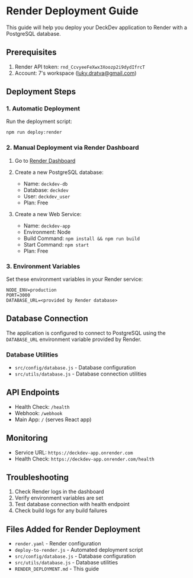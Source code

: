 # Render Deployment Guide

This guide will help you deploy your DeckDev application to Render with a PostgreSQL database.

## Prerequisites

1. Render API token: `rnd_CcvyeeFeXwx3Xoozp2i9dydIfrcT`
2. Account: 7's workspace (luky.dratva@gmail.com)

## Deployment Steps

### 1. Automatic Deployment

Run the deployment script:

```bash
npm run deploy:render
```

### 2. Manual Deployment via Render Dashboard

1. Go to [Render Dashboard](https://dashboard.render.com)
2. Create a new PostgreSQL database:
   - Name: `deckdev-db`
   - Database: `deckdev`
   - User: `deckdev_user`
   - Plan: Free

3. Create a new Web Service:
   - Name: `deckdev-app`
   - Environment: Node
   - Build Command: `npm install && npm run build`
   - Start Command: `npm start`
   - Plan: Free

### 3. Environment Variables

Set these environment variables in your Render service:

```
NODE_ENV=production
PORT=3000
DATABASE_URL=<provided by Render database>
```

## Database Connection

The application is configured to connect to PostgreSQL using the `DATABASE_URL` environment variable provided by Render.

### Database Utilities

- `src/config/database.js` - Database configuration
- `src/utils/database.js` - Database connection utilities

## API Endpoints

- Health Check: `/health`
- Webhook: `/webhook`
- Main App: `/` (serves React app)

## Monitoring

- Service URL: `https://deckdev-app.onrender.com`
- Health Check: `https://deckdev-app.onrender.com/health`

## Troubleshooting

1. Check Render logs in the dashboard
2. Verify environment variables are set
3. Test database connection with health endpoint
4. Check build logs for any build failures

## Files Added for Render Deployment

- `render.yaml` - Render configuration
- `deploy-to-render.js` - Automated deployment script
- `src/config/database.js` - Database configuration
- `src/utils/database.js` - Database utilities
- `RENDER_DEPLOYMENT.md` - This guide
